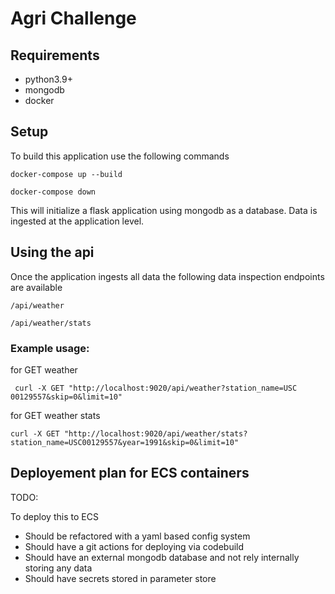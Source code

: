 # Agri Challenge

## Requirements

- python3.9+
- mongodb
- docker

## Setup

To build this application use the following commands

```commandline
docker-compose up --build
```

```commandline
docker-compose down
```

This will initialize a flask application using mongodb as a database.
Data is ingested at the application level.

## Using the api

Once the application ingests all data the following data inspection endpoints are available

```commandline
/api/weather
```

```commandline
/api/weather/stats
```

### Example usage:

for GET weather

```commandline
 curl -X GET "http://localhost:9020/api/weather?station_name=USC
00129557&skip=0&limit=10" 
```

for GET weather stats

```commandline
curl -X GET "http://localhost:9020/api/weather/stats?station_name=USC00129557&year=1991&skip=0&limit=10"
```

## Deployement plan for ECS containers

TODO:

To deploy this to ECS

- Should be refactored with a yaml based config system
- Should have a git actions for deploying via codebuild
- Should have an external mongodb database and not rely internally storing any data
- Should have secrets stored in parameter store
